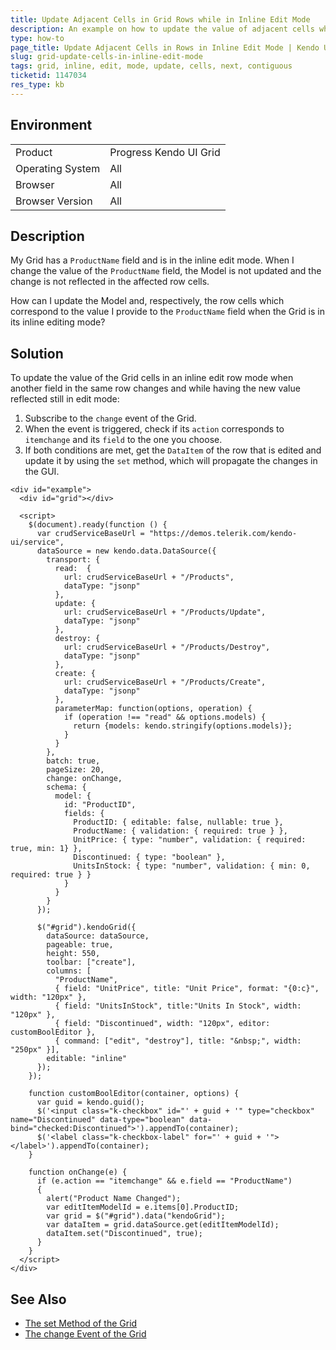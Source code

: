 ```yaml
---
title: Update Adjacent Cells in Grid Rows while in Inline Edit Mode
description: An example on how to update the value of adjacent cells while the Kendo UI Grid is in inline edit mode.
type: how-to
page_title: Update Adjacent Cells in Rows in Inline Edit Mode | Kendo UI Grid for jQuery
slug: grid-update-cells-in-inline-edit-mode
tags: grid, inline, edit, mode, update, cells, next, contiguous
ticketid: 1147034
res_type: kb
---
```


## Environment

<table>
 <tr>
  <td>Product</td>
  <td>Progress Kendo UI Grid</td>
 </tr>
 <tr>
  <td>Operating System</td>
  <td>All</td>
 </tr>
 <tr>
  <td>Browser</td>
  <td>All</td>
 </tr>
 <tr>
  <td>Browser Version</td>
  <td>All</td>
 </tr>
</table>

## Description

My Grid has a `ProductName` field and is in the inline edit mode. When I change the value of the `ProductName` field, the Model is not updated and the change is not reflected in the affected row cells.

How can I update the Model and, respectively, the row cells which correspond to the value I provide to the `ProductName` field when the Grid is in its inline editing mode?

## Solution

To update the value of the Grid cells in an inline edit row mode when another field in the same row changes and while having the new value reflected still in edit mode:

1. Subscribe to the `change` event of the Grid.
1. When the event is triggered, check if its `action` corresponds to `itemchange` and its `field` to the one you choose.
1. If both conditions are met, get the `DataItem` of the row that is edited and update it by using the `set` method, which will propagate the changes in the GUI.

```dojo
<div id="example">
  <div id="grid"></div>

  <script>
    $(document).ready(function () {
      var crudServiceBaseUrl = "https://demos.telerik.com/kendo-ui/service",
      dataSource = new kendo.data.DataSource({
        transport: {
          read:  {
            url: crudServiceBaseUrl + "/Products",
            dataType: "jsonp"
          },
          update: {
            url: crudServiceBaseUrl + "/Products/Update",
            dataType: "jsonp"
          },
          destroy: {
            url: crudServiceBaseUrl + "/Products/Destroy",
            dataType: "jsonp"
          },
          create: {
            url: crudServiceBaseUrl + "/Products/Create",
            dataType: "jsonp"
          },
          parameterMap: function(options, operation) {
            if (operation !== "read" && options.models) {
              return {models: kendo.stringify(options.models)};
            }
          }
        },
        batch: true,
        pageSize: 20,
        change: onChange,
        schema: {
          model: {
            id: "ProductID",
            fields: {
              ProductID: { editable: false, nullable: true },
              ProductName: { validation: { required: true } },
              UnitPrice: { type: "number", validation: { required: true, min: 1} },
              Discontinued: { type: "boolean" },
              UnitsInStock: { type: "number", validation: { min: 0, required: true } }
            }
          }
        }
      });

      $("#grid").kendoGrid({
        dataSource: dataSource,
        pageable: true,
        height: 550,
        toolbar: ["create"],
        columns: [
          "ProductName",
          { field: "UnitPrice", title: "Unit Price", format: "{0:c}", width: "120px" },
          { field: "UnitsInStock", title:"Units In Stock", width: "120px" },
          { field: "Discontinued", width: "120px", editor: customBoolEditor },
          { command: ["edit", "destroy"], title: "&nbsp;", width: "250px" }],
        editable: "inline"
      });
    });

    function customBoolEditor(container, options) {
      var guid = kendo.guid();
      $('<input class="k-checkbox" id="' + guid + '" type="checkbox" name="Discontinued" data-type="boolean" data-bind="checked:Discontinued">').appendTo(container);
      $('<label class="k-checkbox-label" for="' + guid + '">​</label>').appendTo(container);
    }

    function onChange(e) {
      if (e.action == "itemchange" && e.field == "ProductName")
      {
        alert("Product Name Changed");
        var editItemModelId = e.items[0].ProductID;
        var grid = $("#grid").data("kendoGrid");
        var dataItem = grid.dataSource.get(editItemModelId);
        dataItem.set("Discontinued", true);
      }
    }
  </script>
</div>
```

## See Also

* [The set Method of the Grid](https://docs.telerik.com/kendo-ui/api/javascript/data/model/methods/set)
* [The change Event of the Grid](https://docs.telerik.com/kendo-ui/api/javascript/ui/grid/events/change)
